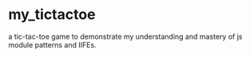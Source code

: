 # my_tictactoe
a tic-tac-toe game to demonstrate my understanding and mastery of js module patterns and IIFEs.
